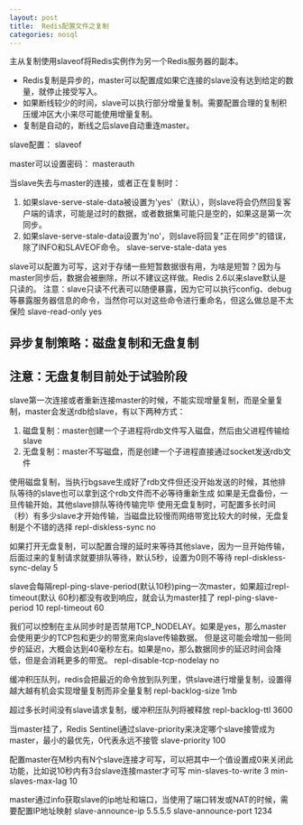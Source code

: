 ```yaml
---
layout: post
title:  Redis配置文件之复制
categories: nosql
---
```


主从复制使用slaveof将Redis实例作为另一个Redis服务器的副本。

- Redis复制是异步的，master可以配置成如果它连接的slave没有达到给定的数量，就停止接受写入。
- 如果断线较少的时间，slave可以执行部分增量复制。需要配置合理的复制积压缓冲区大小来尽可能使用增量复制。
- 复制是自动的，断线之后slave自动重连master。

slave配置：
slaveof <masterip> <masterport>

master可以设置密码：
masterauth <master-password>

当slave失去与master的连接，或者正在复制时：
1. 如果slave-serve-stale-data被设置为'yes'（默认），则slave将会仍然回复客户端的请求，可能是过时的数据，或者数据集可能只是空的，如果这是第一次同步。
2. 如果slave-serve-stale-data设置为'no'，则slave将回复"正在同步"的错误，除了INFO和SLAVEOF命令。
slave-serve-stale-data yes

slave可以配置为可写，这对于存储一些短暂数据很有用，为啥是短暂？因为与master同步后，数据会被删除，所以不建议这样做。Redis 2.6以来slave默认是只读的。
注意：slave只读不代表可以随便暴露，因为它可以执行config、debug等暴露服务器信息的命令，当然你可以对这些命令进行重命名，但这么做总是不太保险
slave-read-only yes

异步复制策略：磁盘复制和无盘复制
-------------------------------------------------------
注意：无盘复制目前处于试验阶段
-------------------------------------------------------

slave第一次连接或者重新连接master的时候，不能实现增量复制，而是全量复制，master会发送rdb给slave，有以下两种方式：
1. 磁盘复制：master创建一个子进程将rdb文件写入磁盘，然后由父进程传输给slave
2. 无盘复制：master不写磁盘，而是创建一个子进程直接通过socket发送rdb文件

使用磁盘复制，当执行bgsave生成好了rdb文件但还没开始发送的时候，其他排队等待的slave也可以拿到这个rdb文件而不必等待重新生成
如果是无盘备份，一旦传输开始，其他slave排队等待传输完毕
使用无盘复制时，可配置多长时间（秒）有多少slave才开始传输，当磁盘比较慢而网络带宽比较大的时候，无盘复制是个不错的选择
repl-diskless-sync no

如果打开无盘复制，可以配置合理的延时来等待其他slave，因为一旦开始传输，后面过来的复制请求就要排队等待，默认5秒，设置为0则不等待
repl-diskless-sync-delay 5

slave会每隔repl-ping-slave-period(默认10秒)ping一次master，如果超过repl-timeout(默认 60秒)都没有收到响应，就会认为master挂了
repl-ping-slave-period 10
repl-timeout 60

我们可以控制在主从同步时是否禁用TCP_NODELAY。如果是yes，那么master会使用更少的TCP包和更少的带宽来向slave传输数据。
但是这可能会增加一些同步的延迟，大概会达到40毫秒左右。如果是no，那么数据同步的延迟时间会降低，但是会消耗更多的带宽。
repl-disable-tcp-nodelay no

缓冲积压队列，redis会把最近的命令放到队列里，供slave进行增量复制，设置得越大越有机会实现增量复制而非全量复制
repl-backlog-size 1mb

超过多长时间没有slave请求复制，缓冲积压队列将被释放
repl-backlog-ttl 3600

当master挂了，Redis Sentinel通过slave-priority来决定哪个slave接管成为master，最小的最优先，0代表永远不接管
slave-priority 100

配置master在M秒内有N个slave连接才可写，可以把其中一个值设置成0来关闭此功能，比如说10秒内有3台slave连接master才可写
min-slaves-to-write 3
min-slaves-max-lag 10

master通过info获取slave的ip地址和端口，当使用了端口转发或NAT的时候，需要配置IP地址映射
slave-announce-ip 5.5.5.5
slave-announce-port 1234